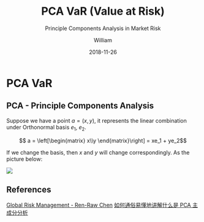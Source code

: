 ﻿---
layout:     post
title:      PCA VaR (Value at Risk)
subtitle:   Principle Components Analysis in Market Risk
date:       2018-11-26
author:     William
header-img: img/post-bg-regression.jpg
catalog: true
tags:
    - PCA
    - VaR
---
<script type="text/x-mathjax-config">
  MathJax.Hub.Config({
    tex2jax: { 
      inlineMath: [['$','$'], ['\\(','\\)']],
      processEscapes: true
    }
  });
  </script>
<script type="text/javascript" async
  src="https://cdnjs.cloudflare.com/ajax/libs/mathjax/2.7.5/MathJax.js?config=TeX-MML-AM_CHTML">
</script>

# PCA VaR
## PCA - Principle Components Analysis
Suppose we have a point $a = (x,y)$, it represents the linear combination under Orthonormal basis $e_1$, $e_2$.

$$ a = \left[\begin{matrix} x\\y \end{matrix}\right] = xe_1 + ye_2$$

If we change the basis, then $x$ and $y$ will change correspondingly. As the picture below:

<img class="column-gif" role="presentation" src="https://pic1.zhimg.com/v2-cbb91fc019669ff71859afc793e11f94_b.jpg" data-size="normal" data-thumbnail="https://pic1.zhimg.com/v2-cbb91fc019669ff71859afc793e11f94_b.jpg">







## References
[Global Risk Management - Ren-Raw Chen]()
[如何通俗易懂地讲解什么是 PCA 主成分分析](https://www.zhihu.com/question/41120789)




